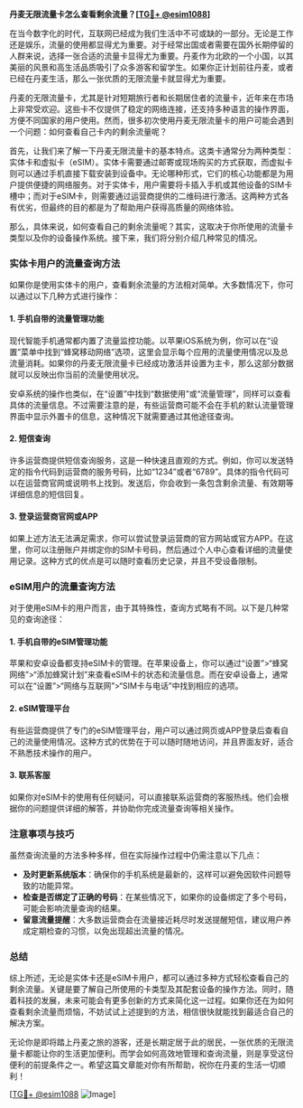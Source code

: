 **丹麦无限流量卡怎么查看剩余流量？[[TG💪+ @esim1088](https://t.me/s/esim1088)]**

在当今数字化的时代，互联网已经成为我们生活中不可或缺的一部分。无论是工作还是娱乐，流量的使用都显得尤为重要。对于经常出国或者需要在国外长期停留的人群来说，选择一张合适的流量卡显得尤为重要。丹麦作为北欧的一个小国，以其美丽的风景和高生活品质吸引了众多游客和留学生。如果你正计划前往丹麦，或者已经在丹麦生活，那么一张优质的无限流量卡就显得尤为重要。

丹麦的无限流量卡，尤其是针对短期旅行者和长期居住者的流量卡，近年来在市场上非常受欢迎。这些卡不仅提供了稳定的网络连接，还支持多种语言的操作界面，方便不同国家的用户使用。然而，很多初次使用丹麦无限流量卡的用户可能会遇到一个问题：如何查看自己卡内的剩余流量呢？

首先，让我们来了解一下丹麦无限流量卡的基本特点。这类卡通常分为两种类型：实体卡和虚拟卡（eSIM）。实体卡需要通过邮寄或现场购买的方式获取，而虚拟卡则可以通过手机直接下载安装到设备中。无论哪种形式，它们的核心功能都是为用户提供便捷的网络服务。对于实体卡，用户需要将卡插入手机或其他设备的SIM卡槽中；而对于eSIM卡，则需要通过运营商提供的二维码进行激活。这两种方式各有优劣，但最终的目的都是为了帮助用户获得高质量的网络体验。

那么，具体来说，如何查看自己的剩余流量呢？其实，这取决于你所使用的流量卡类型以及你的设备操作系统。接下来，我们将分别介绍几种常见的情况。

### **实体卡用户的流量查询方法**

如果你是使用实体卡的用户，查看剩余流量的方法相对简单。大多数情况下，你可以通过以下几种方式进行操作：

#### **1. 手机自带的流量管理功能**
现代智能手机通常都内置了流量监控功能。以苹果iOS系统为例，你可以在“设置”菜单中找到“蜂窝移动网络”选项，这里会显示每个应用的流量使用情况以及总流量消耗。如果你的丹麦无限流量卡已经成功激活并设置为主卡，那么这部分数据就可以反映出你当前的流量使用状况。

安卓系统的操作也类似，在“设置”中找到“数据使用”或“流量管理”，同样可以查看具体的流量信息。不过需要注意的是，有些运营商可能不会在手机的默认流量管理界面中显示外置卡的信息，这种情况下就需要通过其他途径查询。

#### **2. 短信查询**
许多运营商提供短信查询服务，这是一种快速且直观的方式。例如，你可以发送特定的指令代码到运营商的服务号码，比如“1234”或者“6789”。具体的指令代码可以在运营商官网或说明书上找到。发送后，你会收到一条包含剩余流量、有效期等详细信息的短信回复。

#### **3. 登录运营商官网或APP**
如果上述方法无法满足需求，你可以尝试登录运营商的官方网站或官方APP。在这里，你可以注册账户并绑定你的SIM卡号码，然后通过个人中心查看详细的流量使用记录。这种方式的优点是可以随时查看历史记录，并且不受设备限制。

### **eSIM用户的流量查询方法**

对于使用eSIM卡的用户而言，由于其特殊性，查询方式略有不同。以下是几种常见的查询途径：

#### **1. 手机自带的eSIM管理功能**
苹果和安卓设备都支持eSIM卡的管理。在苹果设备上，你可以通过“设置”>“蜂窝网络”>“添加蜂窝计划”来查看eSIM卡的状态和流量信息。而在安卓设备上，通常可以在“设置”>“网络与互联网”>“SIM卡与电话”中找到相应的选项。

#### **2. eSIM管理平台**
有些运营商提供了专门的eSIM管理平台，用户可以通过网页或APP登录后查看自己的流量使用情况。这种方式的优势在于可以随时随地访问，并且界面友好，适合不熟悉技术操作的用户。

#### **3. 联系客服**
如果你对eSIM卡的使用有任何疑问，可以直接联系运营商的客服热线。他们会根据你的问题提供详细的解答，并协助你完成流量查询等相关操作。

### **注意事项与技巧**

虽然查询流量的方法多种多样，但在实际操作过程中仍需注意以下几点：

- **及时更新系统版本**：确保你的手机系统是最新的，这样可以避免因软件问题导致的功能异常。
- **检查是否绑定了正确的号码**：在某些情况下，如果你的设备绑定了多个号码，可能会影响流量查询的结果。
- **留意流量提醒**：大多数运营商会在流量接近耗尽时发送提醒短信，建议用户养成定期检查的习惯，以免出现超出流量的情况。

### **总结**

综上所述，无论是实体卡还是eSIM卡用户，都可以通过多种方式轻松查看自己的剩余流量。关键是要了解自己所使用的卡类型及其配套设备的操作方法。同时，随着科技的发展，未来可能会有更多创新的方式来简化这一过程。如果你还在为如何查看剩余流量而烦恼，不妨试试上述提到的方法，相信很快就能找到最适合自己的解决方案。

无论你是即将踏上丹麦之旅的游客，还是长期定居于此的居民，一张优质的无限流量卡都能让你的生活更加便利。而学会如何高效地管理和查询流量，则是享受这份便利的前提条件之一。希望这篇文章能对你有所帮助，祝你在丹麦的生活一切顺利！

[[TG💪+ @esim1088](https://t.me/s/esim1088) ![Image](https://i.postimg.cc/4NQfJmqS/Snipaste-2025-05-13-00-14-12.png)]